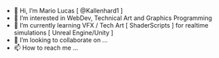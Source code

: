 - 👋 Hi, I’m Mario Lucas [ @Kallenhard1 ]
- 👀 I’m interested in WebDev, Technical Art and Graphics Programming
- 🌱 I’m currently learning VFX / Tech Art [ ShaderScripts ] for realtime simulations [ Unreal Engine/Unity ]
- 💞️ I’m looking to collaborate on ...
- 📫 How to reach me ...

<!---
Kallenhard1/Kallenhard1 is a ✨ special ✨ repository because its `README.md` (this file) appears on your GitHub profile.
You can click the Preview link to take a look at your changes.
--->
